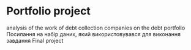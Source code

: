 # Portfolio project
analysis of the work of debt collection companies on the debt portfolio
Посилання на набір даних, який використовувався для виконання завдання Final project
